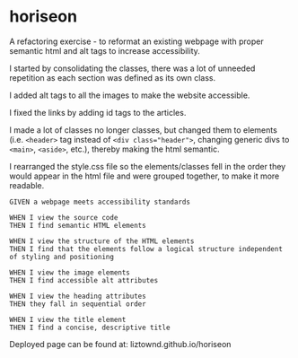 # horiseon

A refactoring exercise - to reformat an existing webpage with proper semantic html and alt tags to increase accessibility.

I started by consolidating the classes, there was a lot of unneeded repetition as each section was defined as its own class.

I added alt tags to all the images to make the website accessible.

I fixed the links by adding id tags to the articles.

I made a lot of classes no longer classes, but changed them to elements (i.e. `<header>` tag instead of `<div class="header">`, changing generic divs to `<main>`, `<aside>`, etc.), thereby making the html semantic.

I rearranged the style.css file so the elements/classes fell in the order they would appear in the html file and were grouped together, to make it more readable.


```
GIVEN a webpage meets accessibility standards

WHEN I view the source code
THEN I find semantic HTML elements  

WHEN I view the structure of the HTML elements
THEN I find that the elements follow a logical structure independent of styling and positioning

WHEN I view the image elements
THEN I find accessible alt attributes

WHEN I view the heading attributes
THEN they fall in sequential order

WHEN I view the title element
THEN I find a concise, descriptive title
```

Deployed page can be found at: liztownd.github.io/horiseon